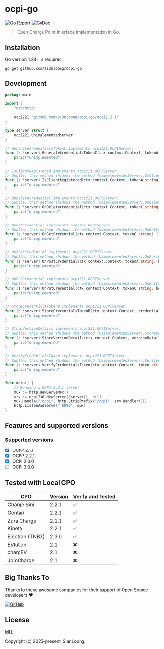 # ocpi-go

[![Go Report](https://goreportcard.com/badge/github.com/si3nloong/ocpi-go)](https://goreportcard.com/report/github.com/si3nloong/ocpi-go)
[![GoDoc](https://img.shields.io/badge/godoc-reference-5272B4)](https://godoc.org/github.com/si3nloong/ocpi-go)

> Open Charge Point Interface implementation in Go.

## Installation

Go version 1.24+ is required.

```sh
go get github.com/si3nloong/ocpi-go
```

## Development

```go
package main

import (
	"net/http"

	ocpi221 "github.com/si3nloong/ocpi-go/ocpi2.2.1"
)

type server struct {
	ocpi221.UnimplementedServer
}

// GenerateCredentialsTokenC implements ocpi221.OCPIServer.
func (s *server) GenerateCredentialsTokenC(ctx context.Context, tokenA string) (*ocpi221.Credentials, error) {
	panic("unimplemented")
}

// IsClientRegistered implements ocpi221.OCPIServer.
// Subtle: this method shadows the method (UnimplementedServer).IsClientRegistered of server.UnimplementedServer.
func (s *server) IsClientRegistered(ctx context.Context, tokenA string) bool {
	panic("unimplemented")
}

// OnDeleteCredential implements ocpi221.OCPIServer.
// Subtle: this method shadows the method (UnimplementedServer).OnDeleteCredential of server.UnimplementedServer.
func (s *server) OnDeleteCredential(ctx context.Context, tokenC string) error {
	panic("unimplemented")
}

// OnGetCredential implements ocpi221.OCPIServer.
// Subtle: this method shadows the method (UnimplementedServer).OnGetCredential of server.UnimplementedServer.
func (s *server) OnGetCredential(ctx context.Context, tokenC string) (*ocpi221.Credentials, error) {
	panic("unimplemented")
}

// OnPostCredential implements ocpi221.OCPIServer.
// Subtle: this method shadows the method (UnimplementedServer).OnPostCredential of server.UnimplementedServer.
func (s *server) OnPostCredential(ctx context.Context, tokenA string, body ocpi.RawMessage[ocpi221.Credentials]) (*ocpi221.Credentials, error) {
	panic("unimplemented")
}

// OnPutCredential implements ocpi221.OCPIServer.
// Subtle: this method shadows the method (UnimplementedServer).OnPutCredential of server.UnimplementedServer.
func (s *server) OnPutCredential(ctx context.Context, tokenC string, body ocpi.RawMessage[ocpi221.Credentials]) (*ocpi221.Credentials, error) {
	panic("unimplemented")
}

// StoreCredentialsTokenB implements ocpi221.OCPIServer.
func (s *server) StoreCredentialsTokenB(ctx context.Context, credentialsTokenB ocpi221.Credentials) error {
	panic("unimplemented")
}

// StoreVersionDetails implements ocpi221.OCPIServer.
// Subtle: this method shadows the method (UnimplementedServer).StoreVersionDetails of server.UnimplementedServer.
func (s *server) StoreVersionDetails(ctx context.Context, versionDetails ocpi221.VersionDetails) error {
	panic("unimplemented")
}

// VerifyCredentialsToken implements ocpi221.OCPIServer.
// Subtle: this method shadows the method (UnimplementedServer).VerifyCredentialsToken of server.UnimplementedServer.
func (s *server) VerifyCredentialsToken(ctx context.Context, token string) error {
	panic("unimplemented")
}

func main() {
    // Running a OCPI 2.2.1 server
    mux := http.NewServeMux()
	srv := ocpi230.NewServer(&server{}, nil)
	mux.Handle("/ocpi", http.StripPrefix("/ocpi", srv.Handler()))
	http.ListenAndServe(":8080", mux)
}
```

## Features and supported versions
### Supported versions

-   [x] OCPP 2.1.1
-   [x] OCPP 2.2.1
-   [x] OCPI 2.3.0
-   [ ] OCPI 3.0.0

## Tested with Local CPO

| CPO             | Version | Verify and Tested |
| --------------- | ------- | ----------------- |
| Charge Sini     | 2.2.1   | ✅                 |
| Gentari         | 2.2.1   | ✅                 |
| Zura Charge     | 2.1.1   | ✅                 |
| Kineta          | 2.2.1   | ✅                 |
| Electron (TNBX) | 2.3.0   | ✅                 |
| EVlution        | 2.1     | ❌                 |
| chargEV         | 2.1     | ❌                 |
| JomCharge       | 2.1     | ❌                 |

## Big Thanks To

Thanks to these awesome companies for their support of Open Source developers ❤

[![GitHub](https://jstools.dev/img/badges/github.svg)](https://github.com/open-source)

## License

[MIT](https://github.com/si3nloong/ocpi-go/blob/main/LICENSE)

Copyright (c) 2025-present, SianLoong.